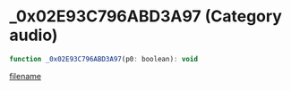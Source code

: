 # _0x02E93C796ABD3A97 (Category audio)

```js
function _0x02E93C796ABD3A97(p0: boolean): void
```

[filename](_0x02E93C796ABD3A97_m.md ':include')